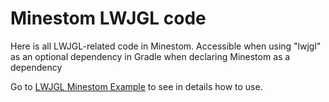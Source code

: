 # Minestom LWJGL code

Here is all LWJGL-related code in Minestom.
Accessible when using "lwjgl" as an optional dependency in Gradle when declaring Minestom as a dependency

Go to [LWJGL Minestom Example](https://github.com/Minestom/LWJGL-Example) to see in details how to use.
